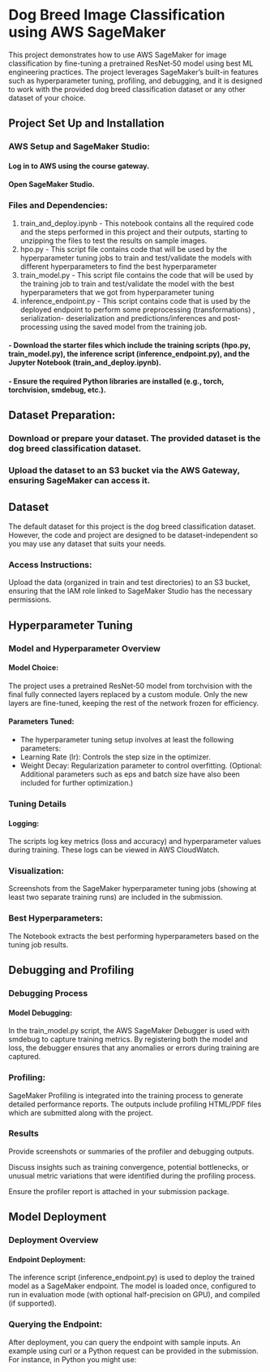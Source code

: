 # Dog Breed Image Classification using AWS SageMaker 
This project demonstrates how to use AWS SageMaker for image classification by fine-tuning a pretrained ResNet‑50 model using best ML engineering practices. The project leverages SageMaker’s built-in features such as hyperparameter tuning, profiling, and debugging, and it is designed to work with the provided dog breed classification dataset or any other dataset of your choice.

## Project Set Up and Installation
### AWS Setup and SageMaker Studio:

#### Log in to AWS using the course gateway.
#### Open SageMaker Studio.

### Files and Dependencies:
1. train_and_deploy.ipynb - This notebook contains all the required code and the steps performed in this project and their outputs, starting to unzipping the files to test the results on sample images.
2. hpo.py - This script file contains code that will be used by the hyperparameter tuning jobs to train and test/validate the models with different hyperparameters to find the best hyperparameter
3. train_model.py - This script file contains the code that will be used by the training job to train and test/validate the model with the best hyperparameters that we got from hyperparameter tuning
4. inference_endpoint.py - This script contains code that is used by the deployed endpoint to perform some preprocessing (transformations) , serialization- deserialization and predictions/inferences and post-processing using the saved model from the training job.

#### - Download the starter files which include the training scripts (hpo.py, train_model.py), the inference script (inference_endpoint.py), and the Jupyter Notebook (train_and_deploy.ipynb).
#### - Ensure the required Python libraries are installed (e.g., torch, torchvision, smdebug, etc.).

## Dataset Preparation:
### Download or prepare your dataset. The provided dataset is the dog breed classification dataset.
### Upload the dataset to an S3 bucket via the AWS Gateway, ensuring SageMaker can access it.

## Dataset
The default dataset for this project is the dog breed classification dataset. However, the code and project are designed to be dataset-independent so you may use any dataset that suits your needs.

### Access Instructions:
Upload the data (organized in train and test directories) to an S3 bucket, ensuring that the IAM role linked to SageMaker Studio has the necessary permissions.

## Hyperparameter Tuning
### Model and Hyperparameter Overview

#### Model Choice:
The project uses a pretrained ResNet‑50 model from torchvision with the final fully connected layers replaced by a custom module. Only the new layers are fine-tuned, keeping the rest of the network frozen for efficiency.

#### Parameters Tuned:
- The hyperparameter tuning setup involves at least the following parameters:
- Learning Rate (lr): Controls the step size in the optimizer.
- Weight Decay: Regularization parameter to control overfitting.
(Optional: Additional parameters such as eps and batch size have also been included for further optimization.)

### Tuning Details
#### Logging:
The scripts log key metrics (loss and accuracy) and hyperparameter values during training. These logs can be viewed in AWS CloudWatch.

### Visualization:
Screenshots from the SageMaker hyperparameter tuning jobs (showing at least two separate training runs) are included in the submission.

### Best Hyperparameters:
The Notebook extracts the best performing hyperparameters based on the tuning job results.

## Debugging and Profiling
### Debugging Process
#### Model Debugging:
In the train_model.py script, the AWS SageMaker Debugger is used with smdebug to capture training metrics. By registering both the model and loss, the debugger ensures that any anomalies or errors during training are captured.

### Profiling:
SageMaker Profiling is integrated into the training process to generate detailed performance reports. The outputs include profiling HTML/PDF files which are submitted along with the project.

### Results
Provide screenshots or summaries of the profiler and debugging outputs.

Discuss insights such as training convergence, potential bottlenecks, or unusual metric variations that were identified during the profiling process.

Ensure the profiler report is attached in your submission package.

## Model Deployment
### Deployment Overview
#### Endpoint Deployment:
The inference script (inference_endpoint.py) is used to deploy the trained model as a SageMaker endpoint. The model is loaded once, configured to run in evaluation mode (with optional half-precision on GPU), and compiled (if supported).

### Querying the Endpoint:
After deployment, you can query the endpoint with sample inputs. An example using curl or a Python request can be provided in the submission. For instance, in Python you might use: